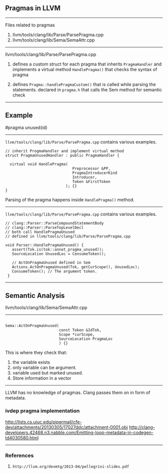 ## Pragmas in LLVM

---

Files related to pragmas

1. llvm/tools/clang/lib/Parse/ParsePragma.cpp
2. llvm/tools/clang/lib/Sema/SemaAttr.cpp

---

llvm/tools/clang/lib/Parse/ParsePragma.cpp

1. defines a custom struct for each pragma that inherits `PragmaHandler` and implements a virtual method `HandlePragma()` that checks the syntax of pragma

2. defines `Pragma::handlePragmaCustom()` that is called while parsing
   the statements. declared in `pragma.h` that calls the Sem method for
   semantic check

---

## Example 
\#pragma unused(id)

---

`llvm/tools/clang/lib/Parse/ParsePragma.cpp` contains various examples.

```
// inherit ProgmaHandler and implement virtual method
struct PragmaUnusedHandler : public PragmaHandler {

  virtual void HandlePragma(
                              Preprocessor &PP, 
                              PragmaIntroducerKind
                              Introducer,
                              Token &FirstToken
                           ); {}
}

```
Parsing of the pragma happens inside `HandlePragma()` method.

---

`llvm/tools/clang/lib/Parse/ParsePragma.cpp` contains various examples.

```
// clang::Parser::ParseCompoundStatementBody
// clang::Parser::ParseTopLevelDecl
// both call HandlePragmaUnused 
// defined in llvm/tools/clang/lib/Parse/ParsePragma.cpp

void Parser::HandlePragmaUnused() {
   assert(Tok.is(tok::annot_pragma_unused));
   SourceLocation UnusedLoc = ConsumeToken();

   // ActOnPragmaUnused defined in Sem
   Actions.ActOnPragmaUnused(Tok, getCurScope(), UnusedLoc);
   ConsumeToken(); // The argument token.
 }

```

---

## Semantic Analysis

llvm/tools/clang/lib/Sema/SemaAttr.cpp

---

```

Sema::ActOnPragmaUnused(
                        const Token &IdTok, 
                        Scope *curScope,
                        SourceLocation PragmaLoc
                        ) {}

```

This is where they check that:

1. the variable exists
2. only variable can be argument.
3. variable used but marked unused. 
4. Store information in a vector

---

LLVM has no knowledge of pragmas. Clang passes them on in form of
metadata.

### ivdep pragma implementation

http://lists.cs.uiuc.edu/pipermail/cfe-dev/attachments/20130305/17027ddc/attachment-0001.obj
http://clang-developers.42468.n3.nabble.com/Emitting-loop-metadata-in-codegen-td4030580.html

---

### References

1. `http://llvm.org/devmtg/2013-04/pellegrini-slides.pdf`

